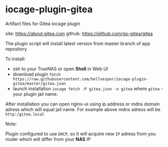 # iocage-plugin-gitea

Artifact files for Gitea iocage plugin

site: https://about.gitea.com
github: https://github.com/go-gitea/gitea

The plugin script will install latest version from master branch of app repository

To install:

- ssh to your TrueNAS or open **Shell** in Web UI
- download plugin `fetch https://raw.githubusercontent.com/hellvesper/iocage-plugin-gitea/master/gitea.json`
- launch installation `iocage fetch -P gitea.json -n gitea` where `gitea` - your plugin jail name.

After installation you can open nginx-ui using ip address or mdns domain adress which will equal jail name. For example above mdns adress will be `http:/gitea.local`

Note:

Plugin configured to use `DHCP`, so it will acquire new `IP` adress from you router which will differ from your **NAS** IP
